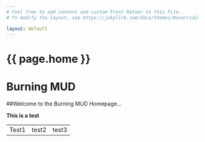 ```yaml
---
# Feel free to add content and custom Front Matter to this file.
# To modify the layout, see https://jekyllrb.com/docs/themes/#overriding-theme-defaults

layout: default
---
```


<h1>{{ page.home }}</h1>

# Burning MUD

##Welcome to the Burning MUD Homepage...

**This is a test**

<table>
    <tr>
        <td>Test1</td>
	<td>test2</td>
	<td>test3</td>
    </tr>
</table>
